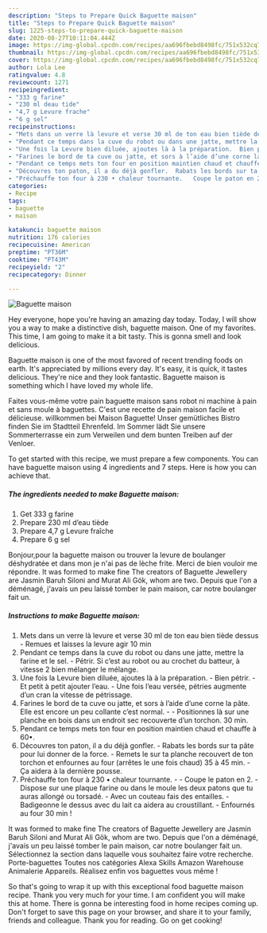 ```yaml
---
description: "Steps to Prepare Quick Baguette maison"
title: "Steps to Prepare Quick Baguette maison"
slug: 1225-steps-to-prepare-quick-baguette-maison
date: 2020-08-27T10:11:04.444Z
image: https://img-global.cpcdn.com/recipes/aa696fbebd8498fc/751x532cq70/baguette-maison-photo-principale-de-la-recette.jpg
thumbnail: https://img-global.cpcdn.com/recipes/aa696fbebd8498fc/751x532cq70/baguette-maison-photo-principale-de-la-recette.jpg
cover: https://img-global.cpcdn.com/recipes/aa696fbebd8498fc/751x532cq70/baguette-maison-photo-principale-de-la-recette.jpg
author: Lola Lee
ratingvalue: 4.8
reviewcount: 1271
recipeingredient:
- "333 g farine"
- "230 ml deau tide"
- "4,7 g Levure frache"
- "6 g sel"
recipeinstructions:
- "Mets dans un verre là levure et verse 30 ml de ton eau bien tiède dessus  Remues et laisses la levure agir 10 min"
- "Pendant ce temps dans la cuve du robot ou dans une jatte, mettre la farine et le sel.  Pétrir. Si c’est au robot ou au crochet du batteur, à vitesse 2 bien mélanger le mélange."
- "Une fois la Levure bien diluée, ajoutes là à la préparation.  Bien pétrir.  Et petit à petit ajouter l’eau.  Une fois l’eau versée, pétries augmente d’un cran la vitesse de pétrissage."
- "Farines le bord de ta cuve ou jatte, et sors à l’aide d’une corne la pâte. Elle est encore un peu collante c’est normal.   Positionnes là sur une planche en bois dans un endroit sec recouverte d’un torchon. 30 min."
- "Pendant ce temps mets ton four en position maintien chaud et chauffe à 60•."
- "Découvres ton paton, il a du déjà gonfler.  Rabats les bords sur ta pâte pour lui donner de la force.  Remets le sur ta planche recouvert de ton torchon et enfournes au four (arrêtes le une fois chaud) 35 à 45 min.  Ça aidera à la dernière pousse."
- "Préchauffe ton four à 230 • chaleur tournante.   Coupe le paton en 2.  Dispose sur une plaque farine ou dans le moule les deux patons que tu auras allongé ou torsadé.  Avec un couteau fais des entailles.  Badigeonne le dessus avec du lait ca aidera au croustillant.  Enfournés au four 30 min !"
categories:
- Recipe
tags:
- baguette
- maison

katakunci: baguette maison 
nutrition: 176 calories
recipecuisine: American
preptime: "PT36M"
cooktime: "PT43M"
recipeyield: "2"
recipecategory: Dinner

---
```



![Baguette maison](https://img-global.cpcdn.com/recipes/aa696fbebd8498fc/751x532cq70/baguette-maison-photo-principale-de-la-recette.jpg)

Hey everyone, hope you're having an amazing day today. Today, I will show you a way to make a distinctive dish, baguette maison. One of my favorites. This time, I am going to make it a bit tasty. This is gonna smell and look delicious.

Baguette maison is one of the most favored of recent trending foods on earth. It's appreciated by millions every day. It's easy, it is quick, it tastes delicious. They're nice and they look fantastic. Baguette maison is something which I have loved my whole life.

Faites vous-même votre pain baguette maison sans robot ni machine à pain et sans moule à baguettes. C&#39;est une recette de pain maison facile et délicieuse. willkommen bei Maison Baguette! Unser gemütliches Bistro finden Sie im Stadtteil Ehrenfeld. Im Sommer lädt Sie unsere Sommerterrasse ein zum Verweilen und dem bunten Treiben auf der Venloer.


To get started with this recipe, we must prepare a few components. You can have baguette maison using 4 ingredients and 7 steps. Here is how you can achieve that.

<!--inarticleads1-->

##### The ingredients needed to make Baguette maison:

1. Get 333 g farine
1. Prepare 230 ml d’eau tiède
1. Prepare 4,7 g Levure fraîche
1. Prepare 6 g sel


Bonjour,pour la baguette maison ou trouver la levure de boulanger déshydratée et dans mon je n&#39;ai pas de lèche frite. Merci de bien vouloir me répondre. It was formed to make fine The creators of Baguette Jewellery are Jasmin Baruh Siloni and Murat Ali Gök, whom are two. Depuis que l&#39;on a déménagé, j&#39;avais un peu laissé tomber le pain maison, car notre boulanger fait un. 

<!--inarticleads2-->

##### Instructions to make Baguette maison:

1. Mets dans un verre là levure et verse 30 ml de ton eau bien tiède dessus  - Remues et laisses la levure agir 10 min
1. Pendant ce temps dans la cuve du robot ou dans une jatte, mettre la farine et le sel.  - Pétrir. Si c’est au robot ou au crochet du batteur, à vitesse 2 bien mélanger le mélange.
1. Une fois la Levure bien diluée, ajoutes là à la préparation.  - Bien pétrir.  - Et petit à petit ajouter l’eau.  - Une fois l’eau versée, pétries augmente d’un cran la vitesse de pétrissage.
1. Farines le bord de ta cuve ou jatte, et sors à l’aide d’une corne la pâte. Elle est encore un peu collante c’est normal.  -  - Positionnes là sur une planche en bois dans un endroit sec recouverte d’un torchon. 30 min.
1. Pendant ce temps mets ton four en position maintien chaud et chauffe à 60•.
1. Découvres ton paton, il a du déjà gonfler.  - Rabats les bords sur ta pâte pour lui donner de la force.  - Remets le sur ta planche recouvert de ton torchon et enfournes au four (arrêtes le une fois chaud) 35 à 45 min.  - Ça aidera à la dernière pousse.
1. Préchauffe ton four à 230 • chaleur tournante.  -  - Coupe le paton en 2.  - Dispose sur une plaque farine ou dans le moule les deux patons que tu auras allongé ou torsadé.  - Avec un couteau fais des entailles.  - Badigeonne le dessus avec du lait ca aidera au croustillant.  - Enfournés au four 30 min !


It was formed to make fine The creators of Baguette Jewellery are Jasmin Baruh Siloni and Murat Ali Gök, whom are two. Depuis que l&#39;on a déménagé, j&#39;avais un peu laissé tomber le pain maison, car notre boulanger fait un. Sélectionnez la section dans laquelle vous souhaitez faire votre recherche. Porte-baguettes Toutes nos catégories Alexa Skills Amazon Warehouse Animalerie Appareils. Réalisez enfin vos baguettes vous même ! 

So that's going to wrap it up with this exceptional food baguette maison recipe. Thank you very much for your time. I am confident you will make this at home. There is gonna be interesting food in home recipes coming up. Don't forget to save this page on your browser, and share it to your family, friends and colleague. Thank you for reading. Go on get cooking!
